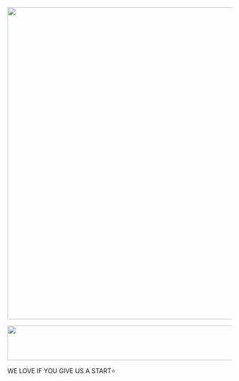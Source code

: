 <p align="center"><a href="https://t.me/maskedcoder7"> <img src="https://telegra.ph/file/be378c6e56d709be819ba.jpg" width="700"></a></p> 


 
<p align="center"><a href="https://heroku.com/deploy?template=https://github.com/codesfru/vcmusicub"> <img src="https://img.shields.io/badge/Deploy%20To%20Heroku-orange?style=for-the-badge&logo=heroku" width="520" height="78.45"/></a></p>




 

WE LOVE IF YOU GIVE US A START⭐️
